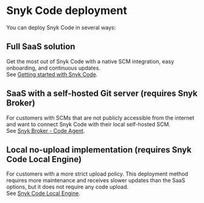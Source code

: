 # Snyk Code deployment

You can deploy Snyk Code in several ways:

## Full SaaS solution&#x20;

Get the most out of Snyk Code with a native SCM integration, easy onboarding, and continuous updates.\
See [Getting started with Snyk Code](../scan-code/activate-snyk-code-using-the-web-ui.md).

## SaaS with a self-hosted Git server (requires Snyk Broker)

For customers with SCMs that are not publicly accessible from the internet and want to connect Snyk Code with their local self-hosted SCM.\
See [Snyk Broker - Code Agent](../../../enterprise-setup/snyk-broker/snyk-broker-code-agent/).

## Local no-upload implementation (requires Snyk Code Local Engine)

For customers with a more strict upload policy. This deployment method requires more maintenance and receives slower updates than the SaaS options, but it does not require any code upload.\
See [Snyk Code Local Engine](snyk-code-local-engine.md).
